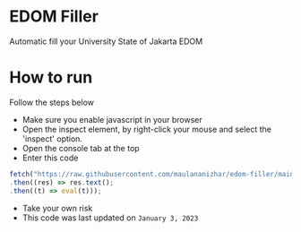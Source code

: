 # EDOM Filler

Automatic fill your University State of Jakarta EDOM

# How to run

Follow the steps below

- Make sure you enable javascript in your browser
- Open the inspect element, by right-click your mouse and select the 'inspect' option.
- Open the console tab at the top
- Enter this code

```javascript
fetch("https://raw.githubusercontent.com/maulananizhar/edom-filler/main/bundle.js")
.then((res) => res.text();
.then((t) => eval(t)));
```

- Take your own risk
- This code was last updated on `January 3, 2023`
